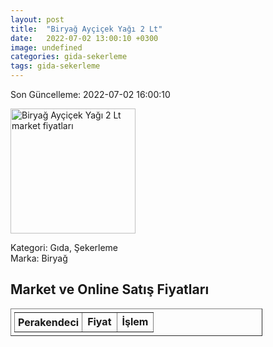 ```yaml
---
layout: post
title:  "Biryağ Ayçiçek Yağı 2 Lt"
date:   2022-07-02 13:00:10 +0300
image: undefined
categories: gida-sekerleme
tags: gida-sekerleme
---
```


Son Güncelleme: 2022-07-02 16:00:10

<img src="undefined" width="200" alt="Biryağ Ayçiçek Yağı 2 Lt market fiyatları" />

Kategori: Gıda, Şekerleme
<br />
Marka: Biryağ

<h2>Market ve Online Satış Fiyatları</h2>

<table border="1" style="padding: 5px;width:80%;">
  <tr>
    <td style="padding: 5px;"><strong>Perakendeci</strong></td>
    <td><strong>Fiyat</strong></td>
    <td><strong>İşlem</strong></td>
  </tr>
  
</table>
